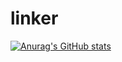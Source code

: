# linker
[![Anurag's GitHub stats](https://github-readme-stats.vercel.app/api?username=ychmath)](https://github.com/anuraghazra/github-readme-stats)
